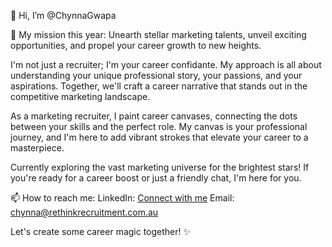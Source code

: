 👋 Hi, I’m @ChynnaGwapa

🚀 My mission this year: Unearth stellar marketing talents, unveil exciting opportunities, and propel your career growth to new heights.

I'm not just a recruiter; I'm your career confidante. My approach is all about understanding your unique professional story, your passions, and your aspirations. Together, we'll craft a career narrative that stands out in the competitive marketing landscape.

As a marketing recruiter, I paint career canvases, connecting the dots between your skills and the perfect role. My canvas is your professional journey, and I'm here to add vibrant strokes that elevate your career to a masterpiece.

Currently exploring the vast marketing universe for the brightest stars! If you're ready for a career boost or just a friendly chat, I'm here for you.

📫 How to reach me:
LinkedIn: [Connect with me](https://www.linkedin.com/in/chynna-rivera/)
Email: chynna@rethinkrecruitment.com.au

Let's create some career magic together! ✨

<!---
ChynnaGwapa/ChynnaGwapa is a ✨ special ✨ repository because its `README.md` (this file) appears on your GitHub profile.
You can click the Preview link to take a look at your changes.
--->
